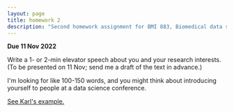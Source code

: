 ```yaml
---
layout: page
title: homework 2
description: "Second homework assignment for BMI 883, Biomedical data science professional skills, to write an elevator speech about your research."
---
```


**Due 11 Nov 2022**

Write a 1- or 2-min elevator speech about you and your research interests.
(To be presented on 11 Nov; send me a draft of the text in advance.)

I'm looking for like 100-150 words, and you might think about
introducing yourself to people at a data science conference.

[See Karl's example.](elevator_speech_example.html)
